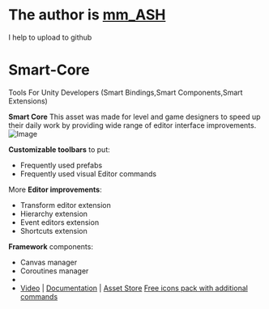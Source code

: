 # The author is [mm_ASH](https://forum.unity3d.com/members/mm_ash.469666/)
I help to upload to github


# Smart-Core
Tools For Unity Developers (Smart Bindings,Smart Components,Smart Extensions)

**Smart Core**
This asset was made for level and game designers to speed up their daily work by providing wide range of editor interface improvements.
![Image](./1490611344817.png)

**Customizable toolbars** to put:
* Frequently used prefabs
* Frequently used visual Editor commands

More **Editor improvements**:
* Transform editor extension
* Hierarchy extension
* Event editors extension
* Shortcuts extension

**Framework** components:
* Canvas manager
* Coroutines manager
* 
* [Video](https://www.youtube.com/watch?v=E3hzkCDL22Y) | [Documentation](http://uniosoft.ucoz.com/index/core/0-4) | [Asset Store](http://u3d.as/jJL)
[Free icons pack with additional commands](http://uniosoft.ucoz.com/index/fatcow_icons_pack/0-22)



